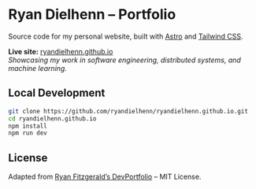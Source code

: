 # Ryan Dielhenn – Portfolio

Source code for my personal website, built with [Astro](https://astro.build/) and [Tailwind CSS](https://tailwindcss.com/).

**Live site:** [ryandielhenn.github.io](https://ryandielhenn.github.io)  
*Showcasing my work in software engineering, distributed systems, and machine learning.*

## Local Development

```bash
git clone https://github.com/ryandielhenn/ryandielhenn.github.io.git
cd ryandielhenn.github.io
npm install
npm run dev
```

## License

Adapted from [Ryan Fitzgerald’s DevPortfolio](https://github.com/RyanFitzgerald/devportfolio) – MIT License.
